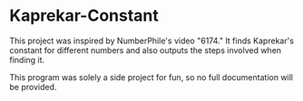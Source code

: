 # Kaprekar-Constant
This project was inspired by NumberPhile's video "6174." It finds Kaprekar's constant for different numbers and also outputs the steps involved when finding it.

This program was solely a side project for fun, so no full documentation will be provided.
